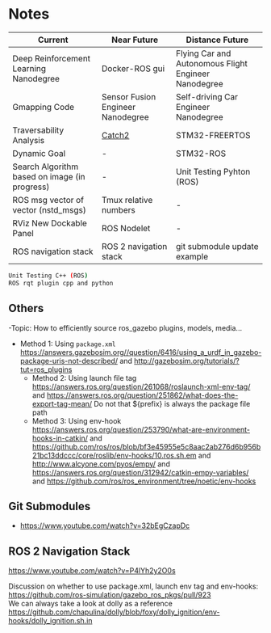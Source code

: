 # Notes

Current | Near Future | Distance Future
--- | --- | ---
Deep Reinforcement Learning Nanodegree | Docker-ROS gui | Flying Car and Autonomous Flight Engineer Nanodegree
Gmapping Code | Sensor Fusion Engineer Nanodegree | Self-driving Car Engineer Nanodegree
Traversability Analysis | [Catch2](https://www.youtube.com/watch?v=3tIE6X5FjDE) | STM32-FREERTOS
Dynamic Goal | - | STM32-ROS
Search Algorithm based on image (in progress) | - | Unit Testing Pyhton (ROS)
ROS msg vector of vector (nstd_msgs) | Tmux relative numbers | -
RViz New Dockable Panel | ROS Nodelet | -
ROS navigation stack | ROS 2 navigation stack | git submodule update example


```bash
Unit Testing C++ (ROS)
ROS rqt plugin cpp and python
```

## Others

-Topic: How to efficiently source ros_gazebo plugins, models, media...
  - Method 1: Using `package.xml` https://answers.gazebosim.org//question/6416/using_a_urdf_in_gazebo-package-uris-not-described/ and http://gazebosim.org/tutorials/?tut=ros_plugins
    - Method 2: Using launch file <env> tag https://answers.ros.org/question/261068/roslaunch-xml-env-tag/ and https://answers.ros.org/question/251862/what-does-the-export-tag-mean/ Do not that ${prefix} is always the package file path
    - Method 3: Using env-hook https://answers.ros.org/question/253790/what-are-environment-hooks-in-catkin/ and https://github.com/ros/ros/blob/bf3e45955e5c8aac2ab276d6b956b21bc13ddccc/core/roslib/env-hooks/10.ros.sh.em and http://www.alcyone.com/pyos/empy/ and https://answers.ros.org/question/312942/catkin-empy-variables/ and https://github.com/ros/ros_environment/tree/noetic/env-hooks
  
## Git Submodules

- https://www.youtube.com/watch?v=32bEgCzapDc
  
## ROS 2 Navigation Stack

https://www.youtube.com/watch?v=P4lYh2y2O0s
  
Discussion on whether to use package.xml, launch env tag and env-hooks: https://github.com/ros-simulation/gazebo_ros_pkgs/pull/923  
We can always take a look at dolly as a reference https://github.com/chapulina/dolly/blob/foxy/dolly_ignition/env-hooks/dolly_ignition.sh.in

